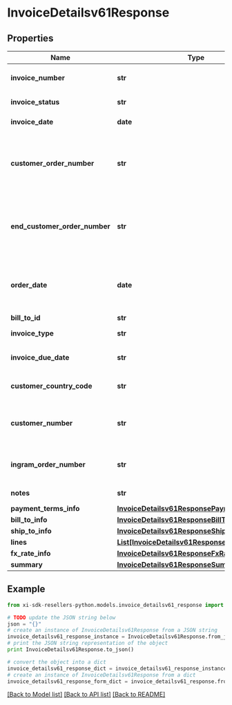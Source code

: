 # InvoiceDetailsv61Response


## Properties

Name | Type | Description | Notes
------------ | ------------- | ------------- | -------------
**invoice_number** | **str** | The Invoice number for the order. | [optional] 
**invoice_status** | **str** | Status of the invoice. | [optional] 
**invoice_date** | **date** | Date of an Invoice. | [optional] 
**customer_order_number** | **str** | The reseller&#39;s order number for reference in their system. | [optional] 
**end_customer_order_number** | **str** | The end customer&#39;s order number for reference in their system. | [optional] 
**order_date** | **date** | The date and time in UTC format that the order was created. | [optional] 
**bill_to_id** | **str** | Bill to party | [optional] 
**invoice_type** | **str** | Type of the Invoice | [optional] 
**invoice_due_date** | **str** | Date when the invoice is due. | [optional] 
**customer_country_code** | **str** | Customer country code. | [optional] 
**customer_number** | **str** | Unique customer number in Ingram&#39;s system. | [optional] 
**ingram_order_number** | **str** | The IngramMicro sales order number. | [optional] 
**notes** | **str** | Notes for the invoice. | [optional] 
**payment_terms_info** | [**InvoiceDetailsv61ResponsePaymentTermsInfo**](InvoiceDetailsv61ResponsePaymentTermsInfo.md) |  | [optional] 
**bill_to_info** | [**InvoiceDetailsv61ResponseBillToInfo**](InvoiceDetailsv61ResponseBillToInfo.md) |  | [optional] 
**ship_to_info** | [**InvoiceDetailsv61ResponseShipToInfo**](InvoiceDetailsv61ResponseShipToInfo.md) |  | [optional] 
**lines** | [**List[InvoiceDetailsv61ResponseLinesInner]**](InvoiceDetailsv61ResponseLinesInner.md) |  | [optional] 
**fx_rate_info** | [**InvoiceDetailsv61ResponseFxRateInfo**](InvoiceDetailsv61ResponseFxRateInfo.md) |  | [optional] 
**summary** | [**InvoiceDetailsv61ResponseSummary**](InvoiceDetailsv61ResponseSummary.md) |  | [optional] 

## Example

```python
from xi-sdk-resellers-python.models.invoice_detailsv61_response import InvoiceDetailsv61Response

# TODO update the JSON string below
json = "{}"
# create an instance of InvoiceDetailsv61Response from a JSON string
invoice_detailsv61_response_instance = InvoiceDetailsv61Response.from_json(json)
# print the JSON string representation of the object
print InvoiceDetailsv61Response.to_json()

# convert the object into a dict
invoice_detailsv61_response_dict = invoice_detailsv61_response_instance.to_dict()
# create an instance of InvoiceDetailsv61Response from a dict
invoice_detailsv61_response_form_dict = invoice_detailsv61_response.from_dict(invoice_detailsv61_response_dict)
```
[[Back to Model list]](../README.md#documentation-for-models) [[Back to API list]](../README.md#documentation-for-api-endpoints) [[Back to README]](../README.md)


